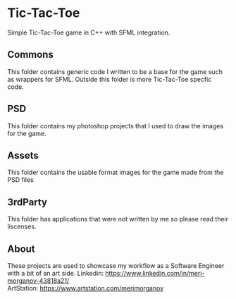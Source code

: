 # Tic-Tac-Toe
Simple Tic-Tac-Toe game in C++ with SFML integration. 

## Commons
This folder contains generic code I written to be a base for the game such as wrappers for SFML. Outside this folder is more Tic-Tac-Toe specfic code. 

## PSD
This folder contains my photoshop projects that I used to draw the images for the game. 

## Assets
This folder contains the usable format images for the game made from the PSD files

## 3rdParty 
This folder has applications that were not written by me so please read their liscenses.

## About

These projects are used to showcase my workflow as a Software Engineer with a bit of an art side. 
Linkedin: https://www.linkedin.com/in/meri-morganov-43818a21/  
ArtStation: https://www.artstation.com/merimorganov  
